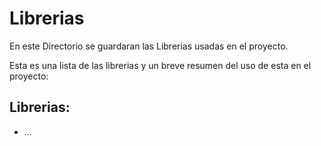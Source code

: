 # Librerias

En este Directorio se guardaran las Librerias usadas en el proyecto.

Esta es una lista de las librerias y un breve resumen del uso de esta en el proyecto:

## Librerias:

* ...
